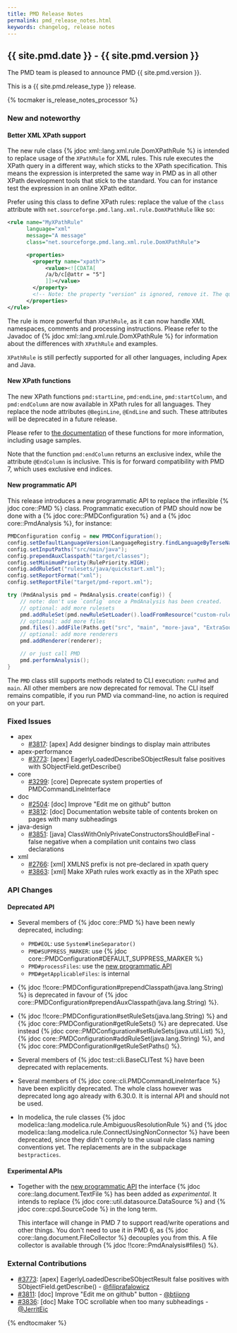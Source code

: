 ```yaml
---
title: PMD Release Notes
permalink: pmd_release_notes.html
keywords: changelog, release notes
---
```


## {{ site.pmd.date }} - {{ site.pmd.version }}

The PMD team is pleased to announce PMD {{ site.pmd.version }}.

This is a {{ site.pmd.release_type }} release.

{% tocmaker is_release_notes_processor %}

### New and noteworthy

#### Better XML XPath support

The new rule class {% jdoc xml::lang.xml.rule.DomXPathRule %} is intended to replace
usage of the `XPathRule` for XML rules. This rule executes the XPath query in a different
way, which sticks to the XPath specification. This means the expression is interpreted
the same way in PMD as in all other XPath development tools that stick to the standard.
You can for instance test the expression in an online XPath editor.

Prefer using this class to define XPath rules: replace the value of the `class`
attribute with `net.sourceforge.pmd.lang.xml.rule.DomXPathRule` like so:
```xml
<rule name="MyXPathRule"
      language="xml"
      message="A message"
      class="net.sourceforge.pmd.lang.xml.rule.DomXPathRule">

      <properties>
        <property name="xpath">
            <value><![CDATA[
            /a/b/c[@attr = "5"]
            ]]></value>
        </property>
        <!-- Note: the property "version" is ignored, remove it. The query is XPath 2. -->
      </properties>
</rule>
```

The rule is more powerful than `XPathRule`, as it can now handle XML namespaces,
comments and processing instructions. Please refer to the Javadoc of {% jdoc xml::lang.xml.rule.DomXPathRule %}
for information about the differences with `XPathRule` and examples.

`XPathRule` is still perfectly supported for all other languages, including Apex and Java.

#### New XPath functions

The new XPath functions `pmd:startLine`, `pmd:endLine`, `pmd:startColumn`,
and `pmd:endColumn` are now available in XPath rules for all languages. They
replace the node attributes `@BeginLine`, `@EndLine` and such. These attributes
will be deprecated in a future release.

Please refer to [the documentation](https://pmd.github.io/latest/pmd_userdocs_extending_writing_xpath_rules.html#pmd-extension-functions) of these functions for more information, including usage samples.

Note that the function `pmd:endColumn` returns an exclusive index, while the
attribute `@EndColumn` is inclusive. This is for forward compatibility with PMD 7,
which uses exclusive end indices.

#### New programmatic API

This release introduces a new programmatic API to replace the inflexible {% jdoc core::PMD %} class.
Programmatic execution of PMD should now be done with a {% jdoc core::PMDConfiguration %}
and a {% jdoc core::PmdAnalysis %}, for instance:

```java
PMDConfiguration config = new PMDConfiguration();
config.setDefaultLanguageVersion(LanguageRegistry.findLanguageByTerseName("java").getVersion("11"));
config.setInputPaths("src/main/java");
config.prependAuxClasspath("target/classes");
config.setMinimumPriority(RulePriority.HIGH);
config.addRuleSet("rulesets/java/quickstart.xml");
config.setReportFormat("xml");
config.setReportFile("target/pmd-report.xml");

try (PmdAnalysis pmd = PmdAnalysis.create(config)) {
    // note: don't use `config` once a PmdAnalysis has been created.
    // optional: add more rulesets
    pmd.addRuleSet(pmd.newRuleSetLoader().loadFromResource("custom-ruleset.xml"));
    // optional: add more files
    pmd.files().addFile(Paths.get("src", "main", "more-java", "ExtraSource.java"));
    // optional: add more renderers
    pmd.addRenderer(renderer);

    // or just call PMD
    pmd.performAnalysis();
}
```

The `PMD` class still supports methods related to CLI execution: `runPmd` and `main`.
All other members are now deprecated for removal.
The CLI itself remains compatible, if you run PMD via command-line, no action is required on your part.

### Fixed Issues

*   apex
    *   [#3817](https://github.com/pmd/pmd/pull/3817): \[apex] Add designer bindings to display main attributes
*   apex-performance
    *   [#3773](https://github.com/pmd/pmd/pull/3773): \[apex] EagerlyLoadedDescribeSObjectResult false positives with SObjectField.getDescribe()
*   core
    *   [#3299](https://github.com/pmd/pmd/issues/3299): \[core] Deprecate system properties of PMDCommandLineInterface
*   doc
    *   [#2504](https://github.com/pmd/pmd/issues/2504): \[doc] Improve "Edit me on github" button
    *   [#3812](https://github.com/pmd/pmd/issues/3812): \[doc] Documentation website table of contents broken on pages with many subheadings
*   java-design
    *   [#3851](https://github.com/pmd/pmd/issues/3851): \[java] ClassWithOnlyPrivateConstructorsShouldBeFinal - false negative when a compilation unit contains two class declarations
*   xml
    *   [#2766](https://github.com/pmd/pmd/issues/2766): \[xml] XMLNS prefix is not pre-declared in xpath query
    *   [#3863](https://github.com/pmd/pmd/issues/3863): \[xml] Make XPath rules work exactly as in the XPath spec

### API Changes

#### Deprecated API

* Several members of {% jdoc core::PMD %} have been newly deprecated, including:
  - `PMD#EOL`: use `System#lineSeparator()`
  - `PMD#SUPPRESS_MARKER`: use {% jdoc core::PMDConfiguration#DEFAULT_SUPPRESS_MARKER %}
  - `PMD#processFiles`: use the [new programmatic API](#new-programmatic-api)
  - `PMD#getApplicableFiles`: is internal
* {% jdoc !!core::PMDConfiguration#prependClasspath(java.lang.String) %} is deprecated
  in favour of {% jdoc core::PMDConfiguration#prependAuxClasspath(java.lang.String) %}.
* {% jdoc !!core::PMDConfiguration#setRuleSets(java.lang.String) %} and
  {% jdoc core::PMDConfiguration#getRuleSets() %} are deprecated. Use instead
  {% jdoc core::PMDConfiguration#setRuleSets(java.util.List) %},
  {% jdoc core::PMDConfiguration#addRuleSet(java.lang.String) %},
  and {% jdoc core::PMDConfiguration#getRuleSetPaths() %}.
* Several members of {% jdoc test::cli.BaseCLITest %} have been deprecated with replacements.
* Several members of {% jdoc core::cli.PMDCommandLineInterface %} have been explicitly deprecated.
  The whole class however was deprecated long ago already with 6.30.0. It is internal API and should
  not be used.

* In modelica, the rule classes {% jdoc modelica::lang.modelica.rule.AmbiguousResolutionRule %}
  and {% jdoc modelica::lang.modelica.rule.ConnectUsingNonConnector %} have been deprecated,
  since they didn't comply to the usual rule class naming conventions yet.
  The replacements are in the subpackage `bestpractices`.

#### Experimental APIs

*   Together with the [new programmatic API](#new-programmatic-api) the interface
    {% jdoc core::lang.document.TextFile %} has been added as *experimental*. It intends
    to replace {% jdoc core::util.datasource.DataSource %} and {% jdoc core::cpd.SourceCode %} in the long term.
    
    This interface will change in PMD 7 to support read/write operations
    and other things. You don't need to use it in PMD 6, as {% jdoc core::lang.document.FileCollector %}
    decouples you from this. A file collector is available through {% jdoc !!core::PmdAnalysis#files() %}.


### External Contributions

*   [#3773](https://github.com/pmd/pmd/pull/3773): \[apex] EagerlyLoadedDescribeSObjectResult false positives with SObjectField.getDescribe() - [@filiprafalowicz](https://github.com/filiprafalowicz)
*   [#3811](https://github.com/pmd/pmd/pull/3811): \[doc] Improve "Edit me on github" button - [@btjiong](https://github.com/btjiong)
*   [#3836](https://github.com/pmd/pmd/pull/3836): \[doc] Make TOC scrollable when too many subheadings - [@JerritEic](https://github.com/JerritEic)

{% endtocmaker %}

